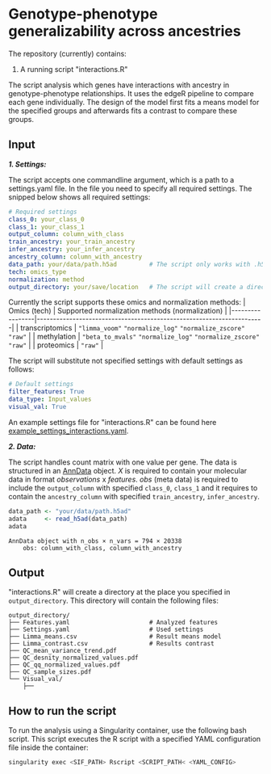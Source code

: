 # Genotype-phenotype generalizability across ancestries

The repository (currently) contains:
1. A running script "interactions.R"

The script analysis which genes have interactions with ancestry in genotype-phenotype relationships. It uses the edgeR pipeline to compare each gene individually. The design of the model first fits a means model for the specified groups and afterwards fits a contrast to compare these groups.

## Input

***1. Settings:***

The script accepts one commandline argument, which is a path to a settings.yaml file. 
In the file you need to specify all required settings. The snipped below shows all required settings:
```yaml
# Required settings
class_0: your_class_0                  
class_1: your_class_1                  
output_column: column_with_class       
train_ancestry: your_train_ancestry    
infer_ancestry: your_infer_ancestry    
ancestry_column: column_with_ancestry  
data_path: your/data/path.h5ad         # The script only works with .h5ad files
tech: omics_type                       
normalization: method
output_directory: your/save/location   # The script will create a directory at this place
```
Currently the script supports these omics and normalization methods:
| Omics (tech)    | Supported normalization methods (normalization)                      |
|-----------------|----------------------------------------------------------------------|
| transcriptomics | `"limma_voom"` `"normalize_log"` `"normalize_zscore"` `"raw"`     |
| methylation     | `"beta_to_mvals"` `"normalize_log"` `"normalize_zscore"` `"raw"`  |
| proteomics      | `"raw"`                                                              |

The script will substitute not specified settings with default settings as follows:
```yaml
# Default settings
filter_features: True
data_type: Input_values
visual_val: True
```
An example settings file for "interactions.R" can be found here [example_settings_interactions.yaml](https://github.com/DKatzlberger/Project_Y/blob/main/example_settings_interactions.yaml).

***2. Data:***

The script handles count matrix with one value per gene.
The data is structured in an [AnnData](https://anndata.readthedocs.io/en/stable/) object. 
*X* is required to contain your molecular data in format *observations* x *features*.
*obs* (meta data) is required to include the `output_column` with specified `class_0`, `class_1` and it requires to contain the `ancestry_column` with specified `train_ancestry`, `infer_ancestry`.
```r
data_path <- "your/data/path.h5ad"
adata     <- read_h5ad(data_path)
adata
```
```
AnnData object with n_obs × n_vars = 794 × 20338
    obs: column_with_class, column_with_ancestry
```

## Output

"interactions.R" will create a directory at the place you specified in `output_directory`. 
This directory will contain the following files:

```
output_directory/
├── Features.yaml                      # Analyzed features
├── Settings.yaml                      # Used settings
├── Limma_means.csv                    # Result means model
├── Limma_contrast.csv                 # Results contrast
├── QC_mean_variance_trend.pdf         
├── QC_desnity_normalized_values.pdf 
├── QC_qq_normalized_values.pdf 
├── QC_sample_sizes.pdf
└── Visual_val/
    ├──
```

## How to run the script
To run the analysis using a Singularity container, use the following bash script. 
This script executes the R script with a specified YAML configuration file inside the container:
```bash
singularity exec <SIF_PATH> Rscript <SCRIPT_PATH< <YAML_CONFIG>
```
